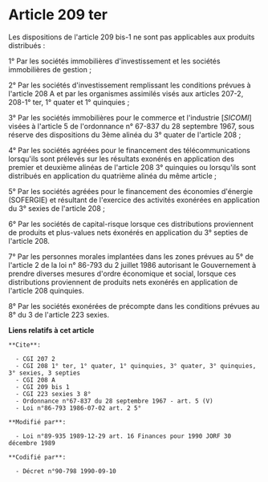 # Article 209 ter

Les dispositions de l'article 209 bis-1 ne sont pas applicables aux produits distribués :

1° Par les sociétés immobilières d'investissement et les sociétés immobilières de gestion ;

2° Par les sociétés d'investissement remplissant les conditions prévues à l'article 208 A et par les organismes assimilés
visés aux articles 207-2, 208-1° ter, 1° quater et 1° quinquies ;

3° Par les sociétés immobilières pour le commerce et l'industrie [*SICOMI*] visées à l'article 5 de l'ordonnance n° 67-837 du
28 septembre 1967, sous réserve des dispositions du 3ème alinéa du 3° quater de l'article 208 ;

4° Par les sociétés agréées pour le financement des télécommunications lorsqu'ils sont prélevés sur les résultats exonérés en
application des premier et deuxième alinéas de l'article 208 3° quinquies ou lorsqu'ils sont distribués en application du
quatrième alinéa du même article ;

5° Par les sociétés agréées pour le financement des économies d'énergie (SOFERGIE) et résultant de l'exercice des activités
exonérées en application du 3° sexies de l'article 208 ;

6° Par les sociétés de capital-risque lorsque ces distributions proviennent de produits et plus-values nets éxonérés en
application du 3° septies de l'article 208.

7° Par les personnes morales implantées dans les zones prévues au 5° de l'article 2 de la loi n° 86-793 du 2 juillet 1986
autorisant le Gouvernement à prendre diverses mesures d'ordre économique et social, lorsque ces distributions proviennent de
produits nets exonérés en application de l'article 208 quinquies.

8° Par les sociétés exonérées de précompte dans les conditions prévues au 8° du 3 de l'article 223 sexies.

**Liens relatifs à cet article**

	**Cite**:

	  - CGI 207 2
	  - CGI 208 1° ter, 1° quater, 1° quinquies, 3° quater, 3° quinquies, 3° sexies, 3 septies
	  - CGI 208 A
	  - CGI 209 bis 1
	  - CGI 223 sexies 3 8°
	  - Ordonnance n°67-837 du 28 septembre 1967 - art. 5 (V)
	  - Loi n°86-793 1986-07-02 art. 2 5°

	**Modifié par**:

	  - Loi n°89-935 1989-12-29 art. 16 Finances pour 1990 JORF 30 décembre 1989

	**Codifié par**:

	  - Décret n°90-798 1990-09-10
